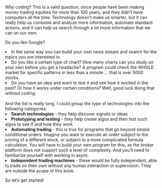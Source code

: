 Why coding? This is a valid question, since people have been making money trading equities for more than 100 years, and they didn’t have computers all the time. Technology doesn’t make us smarter, but it can really help us consume and analyze more information, automate standard actions, and it can help us search through a lot more information that we can on our own.

Do you like Google? 
<li> In the same way you can build your own news stream and search for the topics you are interested in.</li> 
<li> Do you like a certain type of chart? How many charts can you study on your own before you get a headache? A program could check the WHOLE market for specific patterns in less than a minute … that is over 5000 stocks.</li>
<li> Do you have an idea and want to test it and see how it worked in the past? Or how it works under certain conditions? Well, good luck doing that without coding. </li>
<br>
And the list is really long. I could group the type of technologies into the following categories:
<li><b>Search technologies</b> - they help discover signals or ideas </li>
<li><b>Prototyping and testing</b> - they help create algos and then test such algos to see if and how they work</li>
<li><b>Automating trading</b> - this is true for programs that go beyond simple conditional orders. Imagine you want to execute an order subject to the pricing of a different stock, or subject to a more complicated formula calculation. You will have to build your own program for this, as the broker platform does not support such a level of complexity. And you’ll need to familiarize yourself with working in async.</li>
<li><b>Independent trading machines</b> - these would be fully independent, able to trade on their own without any human interaction or supervision. They are outside the scope of this book.</li>

So let’s get started!

